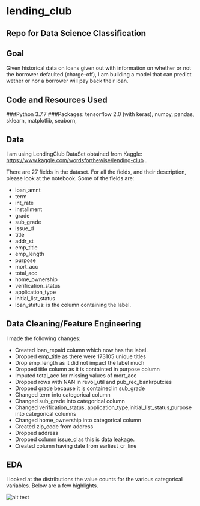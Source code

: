 # lending_club
## Repo for Data Science Classification

## Goal
Given historical data on loans given out with information on whether
or not the borrower defaulted (charge-off), I am building a model that
can predict wether or nor a borrower will pay back their loan.

## Code and Resources Used
###Python
3.7.7
###Packages:
tensorflow 2.0 (with keras), numpy, pandas, sklearn, matplotlib, seaborn, 


## Data
I am using LendingClub DataSet obtained from Kaggle:
https://www.kaggle.com/wordsforthewise/lending-club
.

There are 27 fields in the dataset. For all the fields,
and their description, please look at the notebook.
Some of the fields are:
* loan_amnt
* term
* int_rate
* installment
* grade
* sub_grade
* issue_d
* title
* addr_st
* emp_title
* emp_length
* purpose
* mort_acc
* total_acc
* home_ownership
* verification_status
* application_type
* initial_list_status
* loan_status: is the column containing the label.

## Data Cleaning/Feature Engineering
I made the following changes:

* Created loan_repaid column which now has the label.
* Dropped emp_title as there were 173105 unique titles
* Drop emp_length as it did not impact the label much
* Dropped title column as it is containted in purpose column
* Imputed total_acc for missing values of mort_acc
* Dropped rows with NAN in revol_util and pub_rec_bankrputcies
* Dropped grade because it is contained in sub_grade
* Changed term into categorical column
* Changed sub_grade into categorical column
* Changed verification_status,
application_type,initial_list_status,purpose into categorical columns
* Changed home_ownership into categorical column
* Created zip_code from address
* Dropped address
* Dropped column issue_d as this is data leakage. 
* Created column having date from earliest_cr_line

## EDA
I looked at the distributions the value counts for the various
categorical variables. Below are a few highlights.

![alt
text](https://github.com/sanrioyt/lending_club.git/correlation.png "Correlation")
